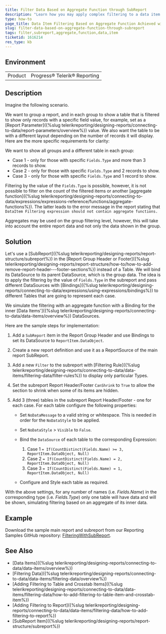 ```yaml
---
title: Filter Data Based on Aggregate Function through SubReport
description: "Learn how you may apply complex filtering to a data item or group through inner subreport and proper data binding."
type: how-to
page_title: Data Item Filtering Based on Aggregate Function Achieved with a SubReport as a Middleman
slug: filter-data-based-on-aggregate-function-through-subreport
tags: filter,subreport,aggregate,function,data,item
ticketid: 1616214
res_type: kb
---
```


## Environment

<table>
	<tbody>
		<tr>
			<td>Product</td>
			<td>Progress® Telerik® Reporting</td>
		</tr>
	</tbody>
</table>

## Description

Imagine the following scenario.

We want to group a report, and in each group to show a table that is filtered to show only records with a specific field value, for example, set as a [Report Parameter]({%slug telerikreporting/designing-reports/connecting-to-data/report-parameters/overview%}) value. We also want the table to be with a different layout depending on the number of records it will display. Here are the more specific requirements for clarity:

We want to show all groups and a different table in each group:

* Case 1 - only for those with specific `Fields.Type` and more than 3 records to show.
* Case 2 - only for those with specific `Fields.Type` and 2 records to show.
* Case 3 - only for those with specific `Fields.Type` and 1 record to show.

Filtering by the value of the `Fields.Type` is possible, however, it is not possible to filter on the count of the filtered items or another [aggregate function]({%slug telerikreporting/designing-reports/connecting-to-data/expressions/expressions-reference/functions/aggregate-functions%}). The latter leads to the error message in the report stating that `DataItem Filtering expression should not contain aggregate functions.`

Aggregates may be used on the group filtering level, however, this will take into account the entire report data and not only the data shown in the group.

## Solution

Let's use a [SubReport]({%slug telerikreporting/designing-reports/report-structure/subreport%}) in the [Report Group Header or Footer]({%slug telerikreporting/designing-reports/report-structure/how-to/how-to-add-remove-report-header---footer-sections%}) instead of a Table. We will bind its DataSource to its parent DataSource, which is the group data. The idea is to apply the filtering by the value of `Fields.Type` in the subreport and pass different DataSources with [Bindings]({%slug telerikreporting/designing-reports/connecting-to-data/expressions/using-expressions/bindings%}) to different Tables that are going to represent each case.

We simulate the filtering with an aggregate function with a Binding for the inner [Data Items']({%slug telerikreporting/designing-reports/connecting-to-data/data-items/overview%}) DataSources.

Here are the sample steps for implementation:

1. Add a `SubReport` item in the Report Group Header and use Bindings to set its DataSource to `ReportItem.DataObject`. 
1. Create a new report definition and use it as a ReportSource of the main report SubReport. 
1. Add a new `Filter` to the subreport with [Filtering Rule]({%slug telerikreporting/designing-reports/connecting-to-data/data-items/filtering-data/filter-rules%}) to display only particular Types. 
1. Set the subreport Report Header/Footer `CanShrink` to `True` to allow the section to shrink when some of its items are hidden. 
1. Add 3 (three) tables in the subreport Report Header/Footer - one for each case. For each table configure the following properties: 

	* Set `NoDataMessage` to a valid string or whitespace. This is needed in order for the `NoDataStyle` to be applied.
	* Set `NoDataStyle` > `Visible` to `False`. 
	* Bind the `DataSource` of each table to the corresponding Expression: 

		1. Case 1 `= If(CountDistinct(Fields.Name) >= 3, ReportItem.DataObject, Null)` 
		1. Case 2 `= If(CountDistinct(Fields.Name) = 2, ReportItem.DataObject, Null)` 
		1. Case 3 `= If(CountDistinct(Fields.Name) = 1, ReportItem.DataObject, Null)` 

	* Configure and Style each table as required. 

With the above settings, for any number of names (i.e. _Fields.Name_) in the corresponding type (i.e. _Fields.Type_) only one table will have data and will be shown, simulating filtering based on an aggregate of its inner data.

## Example

Download the sample main report and subreport from our Reporting Samples GitHub repository: [FilteringWithSubReport](https://github.com/telerik/reporting-samples/tree/master/FilteringWithSubReport).

## See Also

* [Data Items]({%slug telerikreporting/designing-reports/connecting-to-data/data-items/overview%})
* [Filtering Data]({%slug telerikreporting/designing-reports/connecting-to-data/data-items/filtering-data/overview%})
* [Adding Filtering to Table and Crosstab Items]({%slug telerikreporting/designing-reports/connecting-to-data/data-items/filtering-data/how-to-add-filtering-to-table-item-and-crosstab-item%})
* [Adding Filtering to Report]({%slug telerikreporting/designing-reports/connecting-to-data/data-items/filtering-data/how-to-add-filtering-to-report%})
* [SubReport Item]({%slug telerikreporting/designing-reports/report-structure/subreport%})
